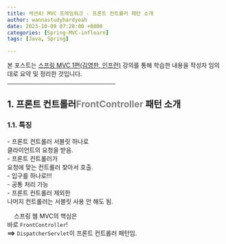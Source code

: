 ```yaml
---
title: 섹션4) MVC 프레임워크 - 프론트 컨트롤러 패턴 소개
author: wannastudyhardyeah
date: 2023-10-09 07:20:00 +0800
categories: [Spring-MVC-inflearn]
tags: [Java, Spring]

---
```

본 포스트는 <a href="https://www.inflearn.com/course/%EC%8A%A4%ED%94%84%EB%A7%81-mvc-1/">스프링 MVC 1편(김영한, 인프런)</a> 강의를 통해 학습한 내용을 작성자 임의 대로 요약 및 정리한 것입니다.<br>
<hr width="50%">

<h2 id="intro-to-front-controller-pattern">1. 프론트 컨트롤러<span style="color: #808080;">FrontController</span> 패턴 소개</h2>

<h3 id="feature-h3">1.1. 특징</h3>
- 프론트 컨트롤러 서블릿 하나로<br>
클라이언트의 요청을 받음.<br>
- 프론트 컨트롤러가<br>
요청에 맞는 컨트롤러 찾아서 호출.<br>
- 입구를 하나로!!!<br>
- 공통 처리 가능<br>
- 프론트 컨트롤러 제외한<br>
나머지 컨트롤러는 서블릿 사용 안 해도 됨.<br>

&nbsp;&nbsp;&nbsp;&nbsp;스프링 웹 MVC의 핵심은<br>
바로 ``FrontController``!<br>
<b>==></b> ``DispatcherServlet``이 프론트 컨트롤러 패턴임.<br>